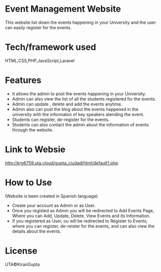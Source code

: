 # Event Management Website
This website list down the events happening in your University and the user can easily register for the events.

# Tech/framework used
HTML,CSS,PHP,JavaScript,Laravel

# Features
- It allows the admin to post the events happening in your University.
- Admin can also view the list of all the students registered for the events.
- Admin can update , delete and add the events anytime.
- Admin also can post the blog about the events happened in the university with the informaton of key speakers atending the event.
- Students can register, de-register for the events.
- Students can also contact the admin about the information of events through the website.
 
# Link to Websie
http://krg6759.uta.cloud/gupta_ciudad/html/default1.php

# How to Use
(Website is been created in Spanish language)
- Create your account as Admin or as User.
- Once you registed as Admin you will be redirected to Add Events Page, Where you can Add, Update, Delete, View Events and its Information.
- If you registered as User, ou will be redirected to Register to Events, where you can register, de-reister for the events, and can also view the details about the events.

# License
UTA&copy;KiranGupta
